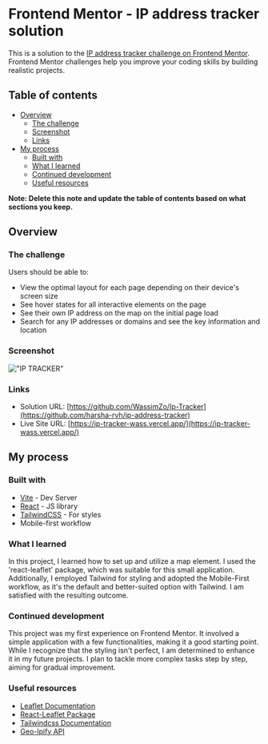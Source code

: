 # Frontend Mentor - IP address tracker solution

This is a solution to the [IP address tracker challenge on Frontend Mentor](https://www.frontendmentor.io/challenges/ip-address-tracker-I8-0yYAH0). Frontend Mentor challenges help you improve your coding skills by building realistic projects. 

## Table of contents

- [Overview](#overview)
  - [The challenge](#the-challenge)
  - [Screenshot](#screenshot)
  - [Links](#links)
- [My process](#my-process)
  - [Built with](#built-with)
  - [What I learned](#what-i-learned)
  - [Continued development](#continued-development)
  - [Useful resources](#useful-resources)
 
**Note: Delete this note and update the table of contents based on what sections you keep.**

## Overview

### The challenge

Users should be able to:

- View the optimal layout for each page depending on their device's screen size
- See hover states for all interactive elements on the page
- See their own IP address on the map on the initial page load
- Search for any IP addresses or domains and see the key information and location

### Screenshot

!["IP TRACKER"](/images/Screenshot.png)


### Links

- Solution URL: [https://github.com/WassimZo/Ip-Tracker](https://github.com/harsha-rvh/ip-address-tracker)
- Live Site URL: [https://ip-tracker-wass.vercel.app/](https://ip-tracker-wass.vercel.app/)

## My process

### Built with
- [Vite](https://vitejs.dev/) - Dev Server 
- [React](https://reactjs.org/) - JS library
- [TailwindCSS](https://tailwindcss.com/) - For styles
- Mobile-first workflow

### What I learned

In this project, I learned how to set up and utilize a map element. I used the 'react-leaflet' package, which was suitable for this small application. Additionally, I employed Tailwind for styling and adopted the Mobile-First workflow, as it's the default and better-suited option with Tailwind. I am satisfied with the resulting outcome.

### Continued development

This project was my first experience on Frontend Mentor. It involved a simple application with a few functionalities, making it a good starting point. While I recognize that the styling isn't perfect, I am determined to enhance it in my future projects. I plan to tackle more complex tasks step by step, aiming for gradual improvement.

### Useful resources

- [Leaflet Documentation](https://leafletjs.com/reference.html)
- [React-Leaflet Package](https://github.com/PaulLeCam/react-leaflet)
- [Tailwindcss Documentation](https://tailwindcss.com/docs/installation) 
- [Geo-Ipify API](https://geo.ipify.org/docs)

